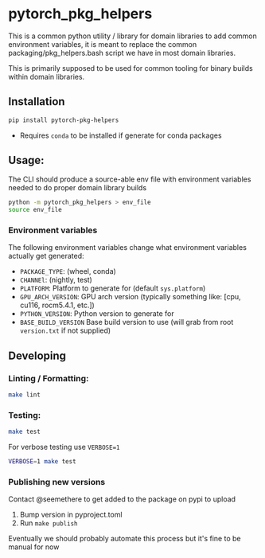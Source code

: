 # pytorch_pkg_helpers

This is a common python utility / library for domain libraries to add common environment variables, it
is meant to replace the common packaging/pkg_helpers.bash script we have in most domain libraries.

This is primarily supposed to be used for common tooling for binary builds within domain libraries.

## Installation

```bash
pip install pytorch-pkg-helpers
```

* Requires `conda` to be installed if generate for conda packages

## Usage:

The CLI should produce a source-able env file with environment variables needed to do proper
domain library builds

```bash
python -m pytorch_pkg_helpers > env_file
source env_file
```

### Environment variables

The following environment variables change what environment variables actually get generated:

- `PACKAGE_TYPE`: (wheel, conda)
- `CHANNEl`: (nightly, test)
- `PLATFORM`: Platform to generate for (default `sys.platform`)
- `GPU_ARCH_VERSION`: GPU arch version (typically something like: [cpu, cu116, rocm5.4.1, etc.])
- `PYTHON_VERSION`: Python version to generate for
- `BASE_BUILD_VERSION` Base build version to use (will grab from root `version.txt` if not supplied)

## Developing

### Linting / Formatting:

```bash
make lint
```

### Testing:

```bash
make test
```

For verbose testing use `VERBOSE=1`

```bash
VERBOSE=1 make test
```

### Publishing new versions

Contact @seemethere to get added to the package on pypi to upload

1. Bump version in pyproject.toml
2. Run `make publish`

Eventually we should probably automate this process but it's fine to be manual for now
